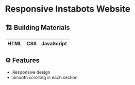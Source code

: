 # Responsive Instabots Website

## 🏗 Building Materials

| HTML | CSS | JavaScript |
| :--: | :-: | :--------: |

## ⚙️ Features
- Responsive design
- Smooth scrolling in each section

